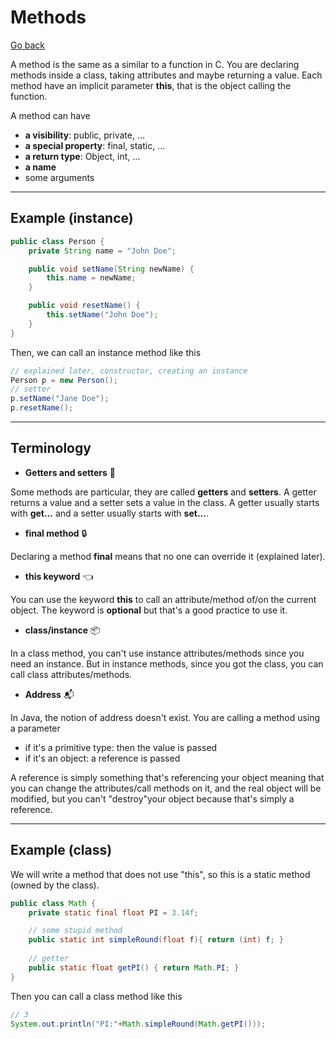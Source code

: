 # Methods

[Go back](../index.md#vocabulary)

A method is the same as a similar to a function in C. You are declaring methods inside a class, taking attributes and maybe returning a value. Each method have an implicit parameter **this**, that is the object calling the function.

A method can have

* **a visibility**: public, private, ...
* **a special property**: final, static, ...
* **a return type**: Object, int, ...
* **a name**
* some arguments

<hr class="sl">

## Example (instance)

```java
public class Person {
    private String name = "John Doe";

    public void setName(String newName) {
        this.name = newName;
    }

    public void resetName() {
        this.setName("John Doe");
    }
}
```

Then, we can call an instance method like this


```java
// explained later, constructor, creating an instance
Person p = new Person();
// setter
p.setName("Jane Doe");
p.resetName();
```

<hr class="sr">

## Terminology

* **Getters and setters** 🤲

Some methods are particular, they are called **getters** and **setters**. A getter returns a value and a setter sets a value in the class. A getter usually starts with **get...** and a setter usually starts with **set...**.

* **final method** 🔒

Declaring a method **final** means that no one can override it (explained later).

* **this keyword** 👈

You can use the keyword **this** to call an attribute/method of/on the current object. The keyword is **optional** but that's a good practice to use it.

* **class/instance** 📦

In a class method, you can't use instance attributes/methods since you need an instance. But in instance methods, since you got the class, you can call class attributes/methods.

* **Address** 📬

In Java, the notion of address doesn't exist. You are calling a method using a parameter

* if it's a primitive type: then the value is passed
* if it's an object: a reference is passed

A reference is simply something that's referencing your object meaning that you can change the attributes/call methods on it, and the real object will be modified, but you can't "destroy"your object because that's simply a reference.

<hr class="sl">

## Example (class)

We will write a method that does not use "this", so this is a static method (owned by the class).

```java
public class Math {
    private static final float PI = 3.14f;

    // some stupid method
    public static int simpleRound(float f){ return (int) f; }
    
    // getter
    public static float getPI() { return Math.PI; }
}
```

Then you can call a class method like this

```java
// 3
System.out.println("PI:"+Math.simpleRound(Math.getPI()));
```